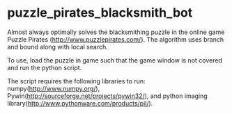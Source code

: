 puzzle_pirates_blacksmith_bot
=============================

Almost always optimally solves the blacksmithing puzzle in the online game Puzzle Pirates 
(http://www.puzzlepirates.com/). The algorithm uses branch and bound along with local search.

To use, load the puzzle in game such that the game window is not covered and run the python script.

The script requires the following libraries to run: numpy(http://www.numpy.org/), 
Pywin(http://sourceforge.net/projects/pywin32/), 
and python imaging library(http://www.pythonware.com/products/pil/).
